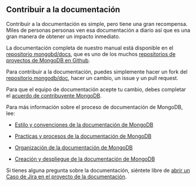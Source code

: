 ## Contribuir a la documentación

Contribuir a la documentación es simple, pero tiene una gran recompensa. Miles de personas personas ven esa documentación a diario así que es una gran manera de obtener un impacto inmediato.

La documentación completa de nuestro manual está disponible en el [repositorio mongobd/docs](https://github.com/mongodb/docs), que es uno de los muchos [repositorios de proyectos de MongoDB en Github](http://github.com/mongodb).

Para contribuir a la documentación, puedes simplemente hacer un fork del [repositorio mongodb/doc](https://github.com/mongodb/docs), hacer un cambio, un issue y un pull request.

Para que el equipo de documentación acepte tu cambio, debes completar el [acuerdo de contribuyente MongoDB](http://www.mongodb.com/legal/contributor-agreement).

Para más información sobre el proceso de documentación de MongoDB, lee:

* [Estilo y convenciones de la documentación de MongoDB](http://docs.mongodb.org/manual/meta/style-guide/)
* [Practicas y procesos de la documentación de MongoDB](http://docs.mongodb.org/manual/meta/practices/)
* [Organización de la documentación de MongoDB](http://docs.mongodb.org/manual/meta/organization/)

* [Creación y despliegue de la documentación de MongoDB](http://docs.mongodb.org/manual/meta/build/)

Si tienes alguna pregunta sobre la documentación, siéntete libre de [abrir un Caso de Jira en el proyecto de la documentación](https://jira.mongodb.org/browse/DOCS).
